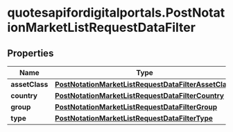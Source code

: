 # quotesapifordigitalportals.PostNotationMarketListRequestDataFilter

## Properties

Name | Type | Description | Notes
------------ | ------------- | ------------- | -------------
**assetClass** | [**PostNotationMarketListRequestDataFilterAssetClass**](PostNotationMarketListRequestDataFilterAssetClass.md) |  | [optional] 
**country** | [**PostNotationMarketListRequestDataFilterCountry**](PostNotationMarketListRequestDataFilterCountry.md) |  | [optional] 
**group** | [**PostNotationMarketListRequestDataFilterGroup**](PostNotationMarketListRequestDataFilterGroup.md) |  | [optional] 
**type** | [**PostNotationMarketListRequestDataFilterType**](PostNotationMarketListRequestDataFilterType.md) |  | [optional] 



